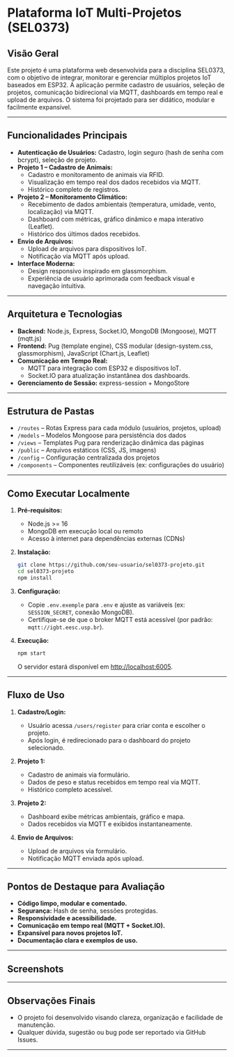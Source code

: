 # Plataforma IoT Multi-Projetos (SEL0373)

## Visão Geral

Este projeto é uma plataforma web desenvolvida para a disciplina SEL0373, com o objetivo de integrar, monitorar e gerenciar múltiplos projetos IoT baseados em ESP32. A aplicação permite cadastro de usuários, seleção de projetos, comunicação bidirecional via MQTT, dashboards em tempo real e upload de arquivos. O sistema foi projetado para ser didático, modular e facilmente expansível.

---

## Funcionalidades Principais

- **Autenticação de Usuários:** Cadastro, login seguro (hash de senha com bcrypt), seleção de projeto.
- **Projeto 1 – Cadastro de Animais:**  
  - Cadastro e monitoramento de animais via RFID.
  - Visualização em tempo real dos dados recebidos via MQTT.
  - Histórico completo de registros.
- **Projeto 2 – Monitoramento Climático:**  
  - Recebimento de dados ambientais (temperatura, umidade, vento, localização) via MQTT.
  - Dashboard com métricas, gráfico dinâmico e mapa interativo (Leaflet).
  - Histórico dos últimos dados recebidos.
- **Envio de Arquivos:**  
  - Upload de arquivos para dispositivos IoT.
  - Notificação via MQTT após upload.
- **Interface Moderna:**  
  - Design responsivo inspirado em glassmorphism.
  - Experiência de usuário aprimorada com feedback visual e navegação intuitiva.

---

## Arquitetura e Tecnologias

- **Backend:** Node.js, Express, Socket.IO, MongoDB (Mongoose), MQTT (mqtt.js)
- **Frontend:** Pug (template engine), CSS modular (design-system.css, glassmorphism), JavaScript (Chart.js, Leaflet)
- **Comunicação em Tempo Real:**  
  - MQTT para integração com ESP32 e dispositivos IoT.
  - Socket.IO para atualização instantânea dos dashboards.
- **Gerenciamento de Sessão:** express-session + MongoStore

---

## Estrutura de Pastas

- `/routes` – Rotas Express para cada módulo (usuários, projetos, upload)
- `/models` – Modelos Mongoose para persistência dos dados
- `/views` – Templates Pug para renderização dinâmica das páginas
- `/public` – Arquivos estáticos (CSS, JS, imagens)
- `/config` – Configuração centralizada dos projetos
- `/components` – Componentes reutilizáveis (ex: configurações do usuário)

---

## Como Executar Localmente

1. **Pré-requisitos:**  
   - Node.js >= 16  
   - MongoDB em execução local ou remoto  
   - Acesso à internet para dependências externas (CDNs)

2. **Instalação:**  
   ```sh
   git clone https://github.com/seu-usuario/sel0373-projeto.git
   cd sel0373-projeto
   npm install
   ```

3. **Configuração:**  
   - Copie `.env.exemple` para `.env` e ajuste as variáveis (ex: `SESSION_SECRET`, conexão MongoDB).
   - Certifique-se de que o broker MQTT está acessível (por padrão: `mqtt://igbt.eesc.usp.br`).

4. **Execução:**  
   ```sh
   npm start
   ```
   O servidor estará disponível em [http://localhost:6005](http://localhost:6005).

---

## Fluxo de Uso

1. **Cadastro/Login:**  
   - Usuário acessa `/users/register` para criar conta e escolher o projeto.
   - Após login, é redirecionado para o dashboard do projeto selecionado.

2. **Projeto 1:**  
   - Cadastro de animais via formulário.
   - Dados de peso e status recebidos em tempo real via MQTT.
   - Histórico completo acessível.

3. **Projeto 2:**  
   - Dashboard exibe métricas ambientais, gráfico e mapa.
   - Dados recebidos via MQTT e exibidos instantaneamente.

4. **Envio de Arquivos:**  
   - Upload de arquivos via formulário.
   - Notificação MQTT enviada após upload.

---

## Pontos de Destaque para Avaliação

- **Código limpo, modular e comentado.**
- **Segurança:** Hash de senha, sessões protegidas.
- **Responsividade e acessibilidade.**
- **Comunicação em tempo real (MQTT + Socket.IO).**
- **Expansível para novos projetos IoT.**
- **Documentação clara e exemplos de uso.**

---

## Screenshots

---

## Observações Finais

- O projeto foi desenvolvido visando clareza, organização e facilidade de manutenção.
- Qualquer dúvida, sugestão ou bug pode ser reportado via GitHub Issues.

---
